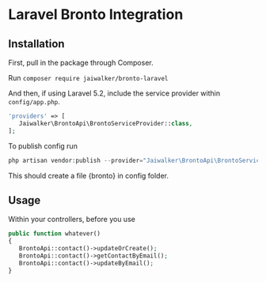 # Laravel Bronto Integration

## Installation

First, pull in the package through Composer.

Run `composer require jaiwalker/bronto-laravel`

And then, if using Laravel 5.2, include the service provider within `config/app.php`.

```php
'providers' => [
   Jaiwalker\BrontoApi\BrontoServiceProvider::class,
];
```

To publish config run 

```php
php artisan vendor:publish --provider="Jaiwalker\BrontoApi\BrontoServiceProvider"
```
This should create a file {bronto} in config folder.

## Usage

Within your controllers, before you use 

```php
public function whatever()
{
   BrontoApi::contact()->updateOrCreate(); 
   BrontoApi::contact()->getContactByEmail(); 
   BrontoApi::contact()->updateByEmail(); 
}
```


